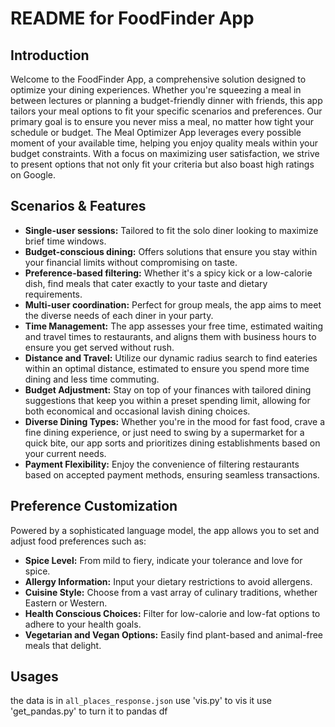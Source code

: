 # README for FoodFinder App

## Introduction
Welcome to the FoodFinder App, a comprehensive solution designed to optimize your dining experiences. Whether you're squeezing a meal in between lectures or planning a budget-friendly dinner with friends, this app tailors your meal options to fit your specific scenarios and preferences. Our primary goal is to ensure you never miss a meal, no matter how tight your schedule or budget. The Meal Optimizer App leverages every possible moment of your available time, helping you enjoy quality meals within your budget constraints. With a focus on maximizing user satisfaction, we strive to present options that not only fit your criteria but also boast high ratings on Google.

## Scenarios & Features
- **Single-user sessions:** Tailored to fit the solo diner looking to maximize brief time windows.
- **Budget-conscious dining:** Offers solutions that ensure you stay within your financial limits without compromising on taste.
- **Preference-based filtering:** Whether it's a spicy kick or a low-calorie dish, find meals that cater exactly to your taste and dietary requirements.
- **Multi-user coordination:** Perfect for group meals, the app aims to meet the diverse needs of each diner in your party.
- **Time Management:** The app assesses your free time, estimated waiting and travel times to restaurants, and aligns them with business hours to ensure you get served without rush.
- **Distance and Travel:** Utilize our dynamic radius search to find eateries within an optimal distance, estimated to ensure you spend more time dining and less time commuting.
- **Budget Adjustment:** Stay on top of your finances with tailored dining suggestions that keep you within a preset spending limit, allowing for both economical and occasional lavish dining choices.
- **Diverse Dining Types:** Whether you're in the mood for fast food, crave a fine dining experience, or just need to swing by a supermarket for a quick bite, our app sorts and prioritizes dining establishments based on your current needs.
- **Payment Flexibility:** Enjoy the convenience of filtering restaurants based on accepted payment methods, ensuring seamless transactions.

## Preference Customization
Powered by a sophisticated language model, the app allows you to set and adjust food preferences such as:
- **Spice Level:** From mild to fiery, indicate your tolerance and love for spice.
- **Allergy Information:** Input your dietary restrictions to avoid allergens.
- **Cuisine Style:** Choose from a vast array of culinary traditions, whether Eastern or Western.
- **Health Conscious Choices:** Filter for low-calorie and low-fat options to adhere to your health goals.
- **Vegetarian and Vegan Options:** Easily find plant-based and animal-free meals that delight.

## Usages
the data is in `all_places_response.json`
use 'vis.py' to vis it 
use 'get_pandas.py' to turn it to pandas df 
